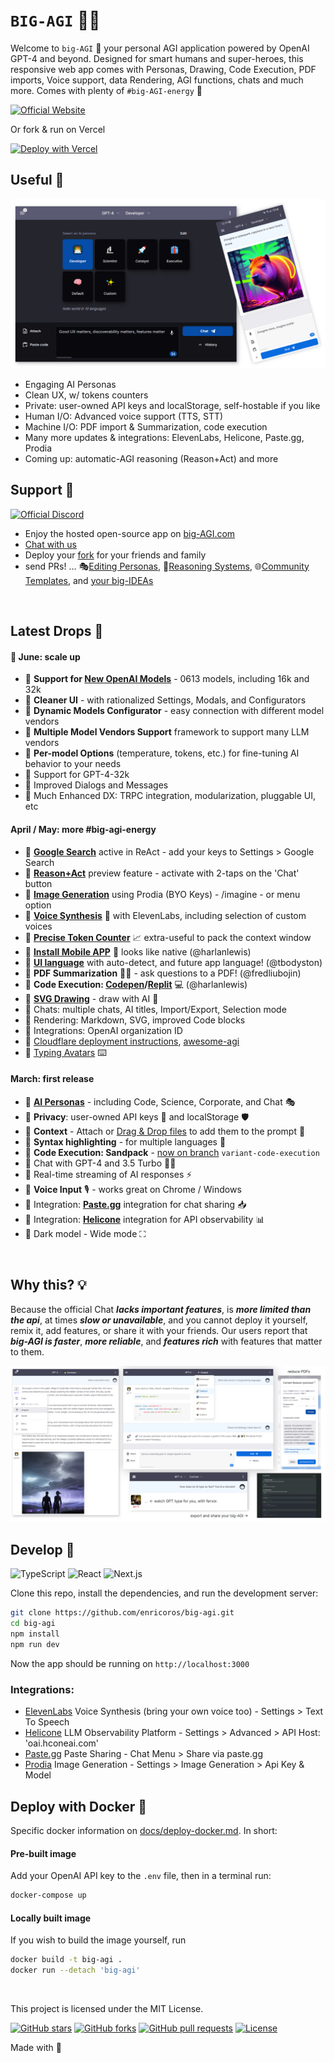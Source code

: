 # `BIG-AGI` 🤖💬

Welcome to `big-AGI` 👋 your personal AGI application
powered by OpenAI GPT-4 and beyond. Designed for smart humans and super-heroes,
this responsive web app comes with Personas, Drawing, Code Execution, PDF imports, Voice support,
data Rendering, AGI functions, chats and much more. Comes with plenty of `#big-AGI-energy` 🚀

[![Official Website](https://img.shields.io/badge/BIG--AGI.com-%23096bde?style=for-the-badge&logo=vercel&label=demo)](https://big-agi.com)

Or fork & run on Vercel

[![Deploy with Vercel](https://vercel.com/button)](https://vercel.com/new/clone?repository-url=https%3A%2F%2Fgithub.com%2Fenricoros%2Fbig-agi&env=OPENAI_API_KEY,OPENAI_API_HOST&envDescription=OpenAI%20KEY%20for%20your%20deployment.%20Set%20HOST%20only%20if%20non-default.)

## Useful 👊

![Ask away, paste a ton, copy the gems](docs/pixels/big-AGI-compo1.png)

- Engaging AI Personas
- Clean UX, w/ tokens counters
- Private: user-owned API keys and localStorage, self-hostable if you like
- Human I/O: Advanced voice support (TTS, STT)
- Machine I/O: PDF import & Summarization, code execution
- Many more updates & integrations: ElevenLabs, Helicone, Paste.gg, Prodia
- Coming up: automatic-AGI reasoning (Reason+Act) and more

## Support 🙌

[//]: # ([![Official Discord]&#40;https://img.shields.io/discord/1098796266906980422?label=discord&logo=discord&logoColor=%23fff&style=for-the-badge&#41;]&#40;https://discord.gg/MkH4qj2Jp9&#41;)
[![Official Discord](https://discordapp.com/api/guilds/1098796266906980422/widget.png?style=banner2)](https://discord.gg/MkH4qj2Jp9)

* Enjoy the hosted open-source app on [big-AGI.com](https://get.big-agi.com)
* [Chat with us](https://discord.gg/MkH4qj2Jp9)
* Deploy your [fork](https://github.com/enricoros/big-agi/fork) for your friends and family
* send PRs! ...
  🎭[Editing Personas](https://github.com/enricoros/big-agi/issues/35),
  🧩[Reasoning Systems](https://github.com/enricoros/big-agi/issues/36),
  🌐[Community Templates](https://github.com/enricoros/big-agi/issues/35),
  and [your big-IDEAs](https://github.com/enricoros/big-agi/issues/new?labels=RFC&body=Describe+the+idea)

<br/>

## Latest Drops 🚀

#### 🚨 June: scale up

- 🎉 **Support for [New OpenAI Models](https://openai.com/blog/function-calling-and-other-api-updates)** - 0613 models, including 16k and 32k 
- 🎉 **Cleaner UI** - with rationalized Settings, Modals, and Configurators
- 🎉 **Dynamic Models Configurator** - easy connection with different model vendors
- 🎉 **Multiple Model Vendors Support** framework to support many LLM vendors
- 🎉 **Per-model Options** (temperature, tokens, etc.) for fine-tuning AI behavior to your needs
- 🎉 Support for GPT-4-32k
- 🎉 Improved Dialogs and Messages
- 🎉 Much Enhanced DX: TRPC integration, modularization, pluggable UI, etc

#### April / May: more #big-agi-energy

- 🎉 **[Google Search](docs/pixels/feature_react_google.png)** active in ReAct - add your keys to Settings > Google
  Search
- 🎉 **[Reason+Act](docs/pixels/feature_react_turn_on.png)** preview feature - activate with 2-taps on the 'Chat' button
- 🎉 **[Image Generation](docs/pixels/feature_imagine_command.png)** using Prodia (BYO Keys) - /imagine - or menu option
- 🎉 **[Voice Synthesis](docs/pixels/feature_voice_1.png)** 📣 with ElevenLabs, including selection of custom voices
- 🎉 **[Precise Token Counter](docs/pixels/feature_token_counter.png)** 📈 extra-useful to pack the context window
- 🎉 **[Install Mobile APP](docs/pixels/feature_pwa.png)** 📲 looks like native (@harlanlewis)
- 🎉 **[UI language](docs/pixels/feature_language.png)** with auto-detect, and future app language! (@tbodyston)
- 🎉 **PDF Summarization** 🧩🤯 - ask questions to a PDF! (@fredliubojin)
- 🎉 **Code Execution: [Codepen](https://codepen.io/)/[Replit](https://replit.com/)** 💻 (@harlanlewis)
- 🎉 **[SVG Drawing](docs/pixels/feature_svg_drawing.png)** - draw with AI 🎨
- 🎉 Chats: multiple chats, AI titles, Import/Export, Selection mode
- 🎉 Rendering: Markdown, SVG, improved Code blocks
- 🎉 Integrations: OpenAI organization ID
- 🎉 [Cloudflare deployment instructions](docs/deploy-cloudflare.md),
  [awesome-agi](https://github.com/enricoros/awesome-agi)
- 🎉 [Typing Avatars](docs/pixels/gif_typing_040123.gif) ⌨️
  <!-- p><a href="docs/pixels/gif_typing_040123.gif"><img src="docs/pixels/gif_typing_040123.gif" width='700' alt="New Typing Avatars"/></a></p -->

#### March: first release

- 🎉 **[AI Personas](docs/pixels/feature_purpose_two.png)** - including Code, Science, Corporate, and Chat 🎭
- 🎉 **Privacy**: user-owned API keys 🔑 and localStorage 🛡️
- 🎉 **Context** - Attach or [Drag & Drop files](docs/pixels/feature_drop_target.png) to add them to the prompt 📁
- 🎉 **Syntax highlighting** - for multiple languages 🌈
- 🎉 **Code Execution: Sandpack** -
   [now on branch]((https://github.com/enricoros/big-agi/commit/f678a0d463d5e9cf0733f577e11bd612b7902d89)) `variant-code-execution`
- 🎉 Chat with GPT-4 and 3.5 Turbo 🧠💨
- 🎉 Real-time streaming of AI responses ⚡
- 🎉 **Voice Input** 🎙️ - works great on Chrome / Windows
- 🎉 Integration: **[Paste.gg](docs/pixels/feature_paste_gg.png)** integration for chat sharing 📥
- 🎉 Integration: **[Helicone](https://www.helicone.ai/)** integration for API observability 📊
- 🌙 Dark model - Wide mode ⛶

<br/>

## Why this? 💡

Because the official Chat ___lacks important features___, is ___more limited than the api___, at times
___slow or unavailable___, and you cannot deploy it yourself, remix it, add features, or share it with
your friends.
Our users report that ___big-AGI is faster___, ___more reliable___, and ___features rich___
with features that matter to them.

![Much features, so fun](docs/pixels/big-AGI-compo2b.png)

## Develop 🧩

![TypeScript](https://img.shields.io/badge/TypeScript-007ACC?style=&logo=typescript&logoColor=white)
![React](https://img.shields.io/badge/React-61DAFB?style=&logo=react&logoColor=black)
![Next.js](https://img.shields.io/badge/Next.js-000000?style=&logo=vercel&logoColor=white)

Clone this repo, install the dependencies, and run the development server:

```bash
git clone https://github.com/enricoros/big-agi.git
cd big-agi
npm install
npm run dev
```

Now the app should be running on `http://localhost:3000`

### Integrations:

* [ElevenLabs](https://elevenlabs.io/) Voice Synthesis (bring your own voice too) - Settings > Text To Speech
* [Helicone](https://www.helicone.ai/) LLM Observability Platform - Settings > Advanced > API Host: 'oai.hconeai.com'
* [Paste.gg](https://paste.gg/) Paste Sharing - Chat Menu > Share via paste.gg
* [Prodia](https://prodia.com/) Image Generation - Settings > Image Generation > Api Key & Model

## Deploy with Docker 🐳

Specific docker information on [docs/deploy-docker.md](docs/deploy-docker.md). In short:

#### Pre-built image

Add your OpenAI API key to the `.env` file, then in a terminal run:

```bash
docker-compose up
```

#### Locally built image

If you wish to build the image yourself, run

```bash
docker build -t big-agi .
docker run --detach 'big-agi'
``` 

<br/>

This project is licensed under the MIT License.

[![GitHub stars](https://img.shields.io/github/stars/enricoros/big-agi)](https://github.com/enricoros/big-agi/stargazers)
[![GitHub forks](https://img.shields.io/github/forks/enricoros/big-agi)](https://github.com/enricoros/big-agi/network)
[![GitHub pull requests](https://img.shields.io/github/issues-pr/enricoros/big-agi)](https://github.com/enricoros/big-agi/pulls)
[![License](https://img.shields.io/github/license/enricoros/big-agi)](https://github.com/enricoros/big-agi/LICENSE)

[//]: # ([![GitHub issues]&#40;https://img.shields.io/github/issues/enricoros/big-agi&#41;]&#40;https://github.com/enricoros/big-agi/issues&#41;)

Made with 💙
